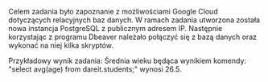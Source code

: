 Celem zadania było zapoznanie z możliwościami Google Cloud dotyczących relacyjnych baz danych.
W ramach zadania utworzona została nowa instancja PostgreSQL z publicznym adresem IP. 
Następnie korzystając z programu Dbeaver należało połączyć się z bazą danych oraz wykonać
na niej kilka skryptów.


Przykładowy wynik zadania:
Średnia wieku będąca wynikiem komendy: "select avg(age) from dareit.students;" wynosi 26.5. 
